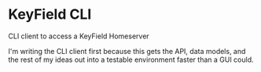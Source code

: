 # KeyField CLI

CLI client to access a KeyField Homeserver

I'm writing the CLI client first because this gets the API, data models, and the rest of my ideas out into a testable environment faster than a GUI could.

